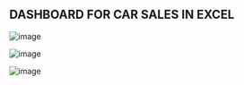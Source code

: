 ## DASHBOARD FOR CAR SALES IN EXCEL



![image](https://github.com/kaushikk18/Excel/assets/80696077/33bfdac9-6c03-4dbe-857d-a60c4cc4504d)

![image](https://github.com/kaushikk18/Excel/assets/80696077/5abbefde-f3ba-44ec-9f5e-781622e43af4)

![image](https://github.com/kaushikk18/Excel/assets/80696077/4dd4dd52-e892-4744-a6ad-1df5a43dea2e)
